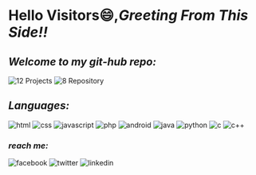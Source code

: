 

<!--
**Utkarsh-fly/Utkarsh-fly** is a ✨ _special_ ✨ repository because its `README.md` (this file) appears on your GitHub profile.

Here are some ideas to get you started:

- 🔭 I’m currently working on ...
- 🌱 I’m currently learning ...
- 👯 I’m looking to collaborate on ...
- 🤔 I’m looking for help with ...
- 💬 Ask me about ...
- 📫 How to reach me: ...
- 😄 Pronouns: ...
- ⚡ Fun fact: ...
-->
# **Hello Visitors😄**,*Greeting From This Side!!*

## _Welcome to my git-hub repo:_

  ![12 Projects](https://shields.io/badge/Projects-8-blue?r&style=plastic) ![8 Repository](https://shields.io/badge/Repository-12-blue?r&style=plastic)

## _Languages:_ 

![html](https://shields.io/badge/-html-blue?logo=html5)
 ![css](https://shields.io/badge/-css-yellow?logo=css3) ![javascript](https://shields.io/badge/-JavaScript-red?logo=javascript)
![php](https://shields.io/badge/-php-green?logo=php) ![android](https://shields.io/badge/-android-pink?logo=android) ![java](https://shields.io/badge/-java-brown?logo=java) ![python](https://shields.io/badge/-python-yellow?logo=python)
![c](https://shields.io/badge/-c-pink?logo=c)
![c++](https://shields.io/badge/-c++-green?logo=C++)

### _reach me:_
![facebook](https://shields.io/badge/-facebook-blue?logo=facebook)
![twitter](https://shields.io/badge/-twitter-lightyellow?logo=twitter)
![linkedin](https://shields.io/badge/-linkedin-yellow?logo=linkedin)



